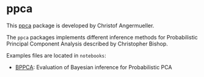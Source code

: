 ppca
======
This [ppca](https://github.com/cangermueller/ppca) package is developed by Christof Angermueller. 

The `ppca` packages implements different inference methods for Probabilistic Principal Component Analysis described by Christopher Bishop. 

Examples files are located in `notebooks`:
* [BPPCA](http://nbviewer.ipython.org/github/cangermueller/ppca/blob/master/notebooks/bppca.ipynb): Evaluation of Bayesian inference for Probabilistic PCA
